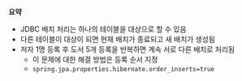 **요약**
- JDBC 배치 처리는 하나의 테이블을 대상으로 할 수 있음
- 다른 테이블이 대상이 되면 현재 배치가 종료되고 새 배치가 생성됨
- 저자 1명 등록 후 도서 5개 등록을 반복하면 계속 서로 다른 배치로 처리됨
  - 이 문제에 대한 해결 방법은 등록 순서 지정
  - `spring.jpa.properties.hibernate.order_inserts=true`

